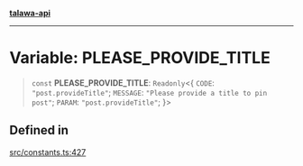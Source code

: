 [**talawa-api**](../../README.md)

***

# Variable: PLEASE\_PROVIDE\_TITLE

> `const` **PLEASE\_PROVIDE\_TITLE**: `Readonly`\<\{ `CODE`: `"post.provideTitle"`; `MESSAGE`: `"Please provide a title to pin post"`; `PARAM`: `"post.provideTitle"`; \}\>

## Defined in

[src/constants.ts:427](https://github.com/Suyash878/talawa-api/blob/095e6964ce2a06c1c30d1acf81b6162203f1db91/src/constants.ts#L427)
